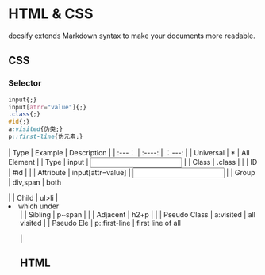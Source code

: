 # HTML & CSS

docsify extends Markdown syntax to make your documents more readable.

## CSS
### Selector
```CSS
input{;}
input[atrr="value"]{;}
.class{;}
#id{;}
a:visited{伪类;}
p::first-line{伪元素;}
```
| Type      | Example | Description     |
|     :---：  |    :----:   |    ：---:     |
| Universal      | *       | All Element   |
| Type   | input        | <input>      |
| Class   | .class        |       |
| ID   | #id        |      |
| Attribute   | input[attr=value]        | <input attr=value>      |
| Group   | div,span        | both <div> <span>      |
| Child   | ul>li        | <li> which under <ul>      |
| Sibling   | p~span        |       |
| Adjacent   | h2+p        |      |
| Pseudo Class   | a:visited        |  all visited <a>    |
| Pseudo Ele   | p::first-line        | first line of all <p>     |

## HTML



